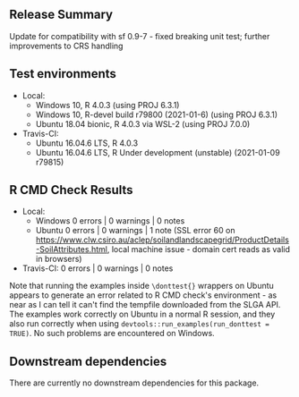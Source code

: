 ## Release Summary

Update for compatibility with sf 0.9-7 - fixed breaking unit test; further improvements to CRS handling

## Test environments

  * Local: 
    * Windows 10, R 4.0.3 (using PROJ 6.3.1)
    * Windows 10, R-devel build r79800 (2021-01-6) (using PROJ 6.3.1)
    * Ubuntu 18.04 bionic, R 4.0.3 via WSL-2 (using PROJ 7.0.0)
  * Travis-CI:
    * Ubuntu 16.04.6 LTS, R 4.0.3
    * Ubuntu 16.04.6 LTS, R Under development (unstable) (2021-01-09 r79815)

## R CMD Check Results

  * Local: 
    * Windows 0 errors | 0 warnings | 0 notes
    * Ubuntu  0 errors | 0 warnings | 1 note (SSL error 60 on
      https://www.clw.csiro.au/aclep/soilandlandscapegrid/ProductDetails-SoilAttributes.html,
      local machine issue - domain cert reads as valid in browsers)
  * Travis-CI: 0 errors | 0 warnings | 0 notes
  
Note that running the examples inside `\donttest{}` wrappers on Ubuntu appears to generate an error related to R CMD check's environment - as near as I can tell it can't find the tempfile downloaded from the SLGA API. The examples work correctly on Ubuntu in a normal R session, and they also run correctly when using `devtools::run_examples(run_donttest = TRUE)`. No such problems are encountered on Windows.
 
## Downstream dependencies

There are currently no downstream dependencies for this package.
